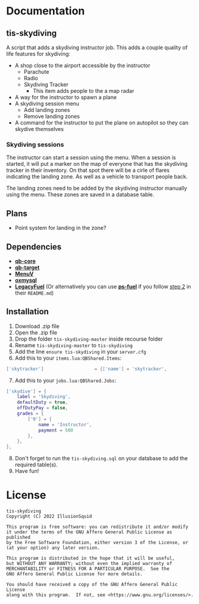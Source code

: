 # Documentation

## tis-skydiving
A script that adds a skydiving instructor job. This adds a couple quality of life features for skydiving:
- A shop close to the airport accessible by the instructor
    - Parachute
    - Radio
    - Skydiving Tracker
        - This item adds people to the a map radar
- A way for the instructor to spawn a plane
- A skydiving session menu
    - Add landing zones
    - Remove landing zones
- A command for the instructor to put the plane on autopilot so they can skydive themselves

### Skydiving sessions
The instructor can start a session using the menu. When a session is started, it will put a marker on the map of everyone that has the skydiving tracker in their inventory. On that spot there will be a cirle of flares indicating the landing zone. As well as a vehicle to transport people back.

The landing zones need to be added by the skydiving instructor manually using the menu. These zones are saved in a database table.

## Plans
- Point system for landing in the zone?

## Dependencies
- **[qb-core](https://github.com/qbcore-framework/qb-core)**
- **[qb-target](https://github.com/BerkieBb/qb-target)**
- **[MenuV](https://github.com/ThymonA/menuv)**
- **[oxmysql](https://github.com/overextended/oxmysql)**
- **[LegacyFuel](https://github.com/InZidiuZ/LegacyFuel)** (Or alternatively you can use **[ps-fuel](https://github.com/Project-Sloth/ps-fuel)** if you follow [step 2](https://github.com/Project-Sloth/ps-fuel#step-2) in their `README.md`) 

## Installation
1. Download .zip file
2. Open the .zip file
3. Drop the folder `tis-skydiving-master` inside recourse folder
4. Rename `tis-skydiving-master` to `tis-skydiving`
5. Add the line `ensure tis-skydiving` in your `server.cfg`
6. Add this to your `items.lua:QBShared.Items`:
```lua
['skytracker'] 			 	 	 = {['name'] = 'skytracker', 			  		['label'] = 'Skydiving Tracker', 		['weight'] = 500, 		['type'] = 'item', 		['image'] = 'fitbit.png', 				['unique'] = true, 		['useable'] = false, 	['shouldClose'] = true,    ['combinable'] = nil,   ['description'] = 'Gives skydiving team radar'},
```
7. Add this to your `jobs.lua:QBShared.Jobs`:
```lua
['skydive'] = {
    label = 'Skydiving',
    defaultDuty = true,
    offDutyPay = false,
    grades = {
        ['0'] = {
            name = 'Instructor',
            payment = 500
        },
    },
},
```
8. Don't forget to run the `tis-skydiving.sql` on your database to add the required table(s).
9. Have fun!

# License
```
tis-skydiving
Copyright (C) 2022 IllusionSquid

This program is free software: you can redistribute it and/or modify
it under the terms of the GNU Affero General Public License as published
by the Free Software Foundation, either version 3 of the License, or
(at your option) any later version.

This program is distributed in the hope that it will be useful,
but WITHOUT ANY WARRANTY; without even the implied warranty of
MERCHANTABILITY or FITNESS FOR A PARTICULAR PURPOSE.  See the
GNU Affero General Public License for more details.

You should have received a copy of the GNU Affero General Public License
along with this program.  If not, see <https://www.gnu.org/licenses/>.
```